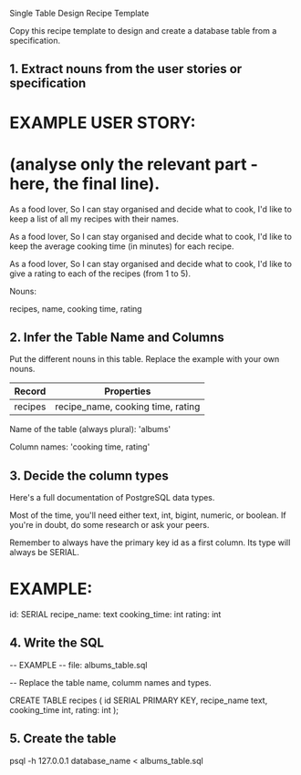 Single Table Design Recipe Template

Copy this recipe template to design and create a database table from a specification.

##  1. Extract nouns from the user stories or specification

# EXAMPLE USER STORY:
# (analyse only the relevant part - here, the final line).

As a food lover,
So I can stay organised and decide what to cook,
I'd like to keep a list of all my recipes with their names.

As a food lover,
So I can stay organised and decide what to cook,
I'd like to keep the average cooking time (in minutes) for each recipe.

As a food lover,
So I can stay organised and decide what to cook,
I'd like to give a rating to each of the recipes (from 1 to 5).

Nouns:

recipes, name, cooking time, rating


##  2. Infer the Table Name and Columns
Put the different nouns in this table. Replace the example with your own nouns.

Record | Properties
-------|------------
recipes | recipe_name, cooking time, rating

Name of the table (always plural): 'albums'

Column names: 'cooking time, rating'

##  3. Decide the column types

Here's a full documentation of PostgreSQL data types.

Most of the time, you'll need either text, int, bigint, numeric, or boolean. If you're in doubt, do some research or ask your peers.

Remember to always have the primary key id as a first column. Its type will always be SERIAL.

# EXAMPLE:

id: SERIAL
recipe_name: text
cooking_time: int
rating: int


##  4. Write the SQL
-- EXAMPLE
-- file: albums_table.sql

-- Replace the table name, columm names and types.

CREATE TABLE recipes (
    id SERIAL PRIMARY KEY,
recipe_name text,
cooking_time int,
rating: int
);
##  5. Create the table

psql -h 127.0.0.1 database_name < albums_table.sql